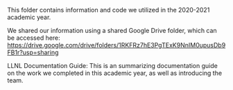 This folder contains information and code we utilized in the 2020-2021 academic year. 

We shared our information using a shared Google Drive folder, which can be accessed here: https://drive.google.com/drive/folders/1RKFRz7hE3PgTExK9NnIM0upusDb9FB1r?usp=sharing 

LLNL Documentation Guide:
This is an summarizing documentation guide on the work we completed in this academic year, as well as introducing the team.

